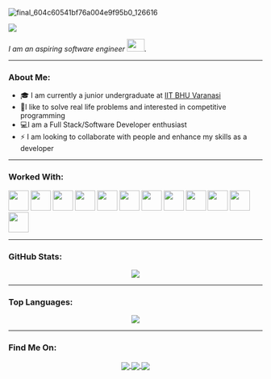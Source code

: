 ![final_604c60541bf76a004e9f95b0_126616](https://user-images.githubusercontent.com/66271249/111022415-9af7ef00-83f8-11eb-8f78-bdcd89f027df.gif)

<img src="https://img.shields.io/github/followers/karthikeysaxena2507?style=social"/>

<!---![](https://komarev.com/ghpvc/?username=karthikeysaxena2507&color=green)--->

<p>
 <i>
    I am an aspiring software engineer <img src="https://raw.githubusercontent.com/TheDudeThatCode/TheDudeThatCode/master/Assets/Developer.gif" width=35 height=25>.
 </i>
</p>

---

### About Me:

- 🎓 I am currently a junior undergraduate at <a href="https://www.iitbhu.ac.in/"> IIT BHU Varanasi </a>
- 👨‍I like to solve real life problems and interested in competitive programming
- 💻I am a Full Stack/Software Developer enthusiast
- ⚡ I am looking to collaborate with people and enhance my skills as a developer

---

### Worked With:

<p>
<code><img height="40" src="https://img.shields.io/badge/node.js-%234ea94b.svg?&style=for-the-badge&logo=node.js&logoColor=white" /></code>
<code><img height="40" src="https://img.shields.io/badge/react-%2320232a.svg?&style=for-the-badge&logo=react&logoColor=%2361DAFB" /></code>
<code><img height="40" src="https://img.shields.io/badge/spring-%234ea94b.svg?&style=for-the-badge&logo=spring&logoColor=white" /></code>
<code><img height="40" src="https://img.shields.io/badge/c++-%2300599C.svg?&style=for-the-badge&logo=c%2B%2B&logoColor=white" /></code>
<code><img height="40" src="https://img.shields.io/badge/java-%234ea94b.svg?&style=for-the-badge&logo=java&logoColor=white&color=ff4d4d" /></code>
<code><img height="40" src="https://img.shields.io/badge/javascript%20-%23323330.svg?&style=for-the-badge&logo=javascript&logoColor=%23F7DF1E" /></code>
<code><img height="40" src="https://img.shields.io/badge/mysql-%2300f.svg?&style=for-the-badge&logo=mysql&logoColor=white&color=ff4d4d" /></code>  
<code><img height="40" src="https://img.shields.io/badge/git-%2320232a.svg?&style=for-the-badge&logo=git&logoColor=ff4d4d" /></code>
 <code><img height="40" src="https://img.shields.io/badge/docker-%2300599C.svg?&style=for-the-badge&logo=docker&logoColor=white" /></code>
<code><img height="40" src="https://img.shields.io/badge/redis-%2300f.svg?&style=for-the-badge&logo=redis&logoColor=white&color=ff4d4d" /></code>
<code><img height="40" src="https://img.shields.io/badge/MongoDB-%234ea94b.svg?&style=for-the-badge&logo=mongodb&logoColor=white" /></code>
<code><img height="40" src="https://img.shields.io/badge/kubernetes-%2300599C.svg?&style=for-the-badge&logo=kubernetes&logoColor=white" /></code>
</p>

---

### GitHub Stats:
<p align="center">
  <a href="https://github.com/karthikeysaxena2507">
    <img src="https://github-readme-stats.vercel.app/api?username=karthikeysaxena2507&show_icons=true&hide=issues&theme=radical&count_private=true"/>
  </a>
</p>

---

### Top Languages: 
<p align="center">
  <a href="https://github.com/karthikeysaxena2507">
    <img src="https://github-readme-stats.vercel.app/api/top-langs/?username=karthikeysaxena2507&hide=html,css,Shell,C&theme=radical&layout=compact" align="center" />
  </a>
</p>

---

### Find Me On:
<p align="center">
 <a href="https://www.linkedin.com/in/karthikey-saxena-69944b177/">
   <img src="https://img.icons8.com/fluent/48/000000/linkedin.png" align="center" />
 </a>
 <a href="https://www.instagram.com/karthikeysaxena/">
   <img src="https://img.icons8.com/fluent/48/000000/instagram-new.png" align="center" />
 </a>
 <a href="https://www.facebook.com/kartikey.saxena.71/">
   <img src="https://img.icons8.com/fluent/48/000000/facebook-new.png" align="center" />
 </a>
</p>

<!-- ### My Portfolio: [Karthikey Saxena](https://karthikey-saxena.netlify.app/) -->
<!-- ### Codeforces Handle: [KarthikeySaxena](https://codeforces.com/profile/KarthikeySaxena) -->
